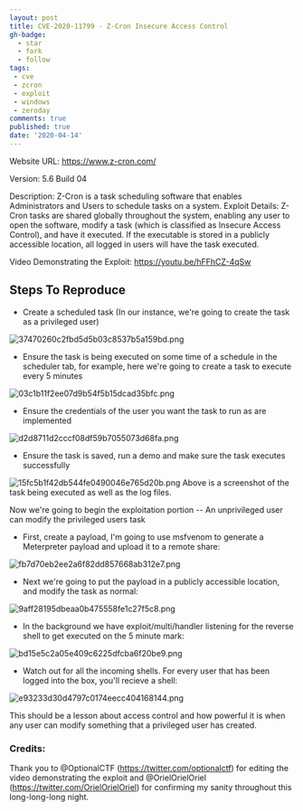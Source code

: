 ```yaml
---
layout: post
title: CVE-2020-11799 - Z-Cron Insecure Access Control
gh-badge:
  - star
  - fork
  - follow
tags:
 - cve
 - zcron
 - exploit
 - windows
 - zeroday
comments: true
published: true
date: '2020-04-14'
---
```

Website URL: https://www.z-cron.com/

Version: 5.6 Build 04

Description: Z-Cron is a task scheduling software that enables Administrators and Users to schedule tasks on a system.
Exploit Details: Z-Cron tasks are shared globally throughout the system, enabling any user to open the software, modify a task (which is classified as Insecure Access Control), and have it executed. If the executable is stored in a publicly accessible location, all logged in users will have the task executed.

Video Demonstrating the Exploit: https://youtu.be/hFFhCZ-4qSw

## Steps To Reproduce

- Create a scheduled task (In our instance, we're going to create the task as a privileged user)

![37470260c2fbd5d5b03c8537b5a159bd.png](https://blog.spookysec.net/img/7ca558d270cd458ebe857be83bb4592f.png)


- Ensure the task is being executed on some time of a schedule in the scheduler tab, for example, here we're going to create a task to execute every 5 minutes


![03c1b11f2ee07d9b54f5b15dcad35bfc.png](https://blog.spookysec.net/img/08c6f06467144e5ea8e319dd87a3690e.png)

- Ensure the credentials of the user you want the task to run as are implemented


![d2d8711d2cccf08df59b7055073d68fa.png](https://blog.spookysec.net/img/e03d159cd8314e2297f2ebe27056a15d.png)

- Ensure the task is saved, run a demo and make sure the task executes successfully


![15fc5b1f42db544fe0490046e765d20b.png](https://blog.spookysec.net/img/75f6ad3abd864b8cb86d0bfb1960213b.png)
Above is a screenshot of the task being executed as well as the log files.

Now we're going to begin the exploitation portion -- An unprivileged user can modify the privileged users task

- First, create a payload, I'm going to use msfvenom to generate a Meterpreter payload and upload it to a remote share:


![fb7d70eb2ee2a6f82dd857668ab312e7.png](https://blog.spookysec.net/img/9dd4b34ce60b4b1a91d713e180567bdf.png)

- Next we're going to put the payload in a publicly accessible location, and modify the task as normal:


![9aff28195dbeaa0b475558fe1c27f5c8.png](https://blog.spookysec.net/img/40ab34f7a68649728ebe6b215f3ebc7e.png)


- In the background we have exploit/multi/handler listening for the reverse shell to get executed on the 5 minute mark:


![bd15e5c2a05e409c6225dfcba6f20be9.png](https://blog.spookysec.net/img/f6446211995849e0ad46a5eaf21fd545.png)

- Watch out for all the incoming shells. For every user that has been logged into the box, you'll recieve a shell:

![e93233d30d4797c0174eecc404168144.png](https://blog.spookysec.net/img/fad53a720b454c38a6f4a778f1fd7b1b.png)

This should be a lesson about access control and how powerful it is when any user can modify something that a privileged user has created.


### Credits:

Thank you to @OptionalCTF (https://twitter.com/optionalctf) for editing the video demonstrating the exploit and @OrielOrielOriel (https://twitter.com/OrielOrielOriel) for confirming my sanity throughout this long-long-long night.
